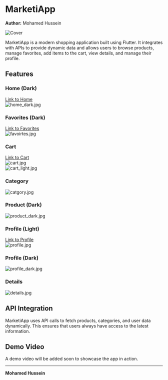 # MarketiApp

**Author:** Mohamed Hussein  

![Cover](https://github.com/Mohamed-Hessein/Marketiapp/blob/main/assets/Marktia.jpg)

MarketiApp is a modern shopping application built using Flutter. It integrates with APIs to provide dynamic data and allows users to browse products, manage favorites, add items to the cart, view details, and manage their profile.  

## Features

### Home (Dark)
[Link to Home](https://github.com/Mohamed-Hessein/Marketiapp/tree/main/app%2Flib%2FFeatures%2FHome)  
![home_dark.jpg](https://github.com/Mohamed-Hessein/Marketiapp/blob/main/assetsM/home_dark.jpg)

### Favorites (Dark)
[Link to Favorites](https://github.com/Mohamed-Hessein/Marketiapp/tree/main/app%2Flib%2FFeatures%2FFavorite)  
![favoirtes.jpg](https://github.com/Mohamed-Hessein/Marketiapp/blob/main/assetsM/favoirtes.jpg)

### Cart
[Link to Cart](https://github.com/Mohamed-Hessein/Marketiapp/tree/main/app%2Flib%2FFeatures%2FCart)  
![cart.jpg](https://github.com/Mohamed-Hessein/Marketiapp/blob/main/assetsM/cart.jpg)  
![cart_light.jpg](https://github.com/Mohamed-Hessein/Marketiapp/blob/main/assetsM/cart_light.jpg)

### Category
![catgory.jpg](https://github.com/Mohamed-Hessein/Marketiapp/blob/main/assetsM/catgory.jpg)

### Product (Dark)
![product_dark.jpg](https://github.com/Mohamed-Hessein/Marketiapp/blob/main/assetsM/product_dark.jpg)

### Profile (Light)
[Link to Profile](https://github.com/Mohamed-Hessein/Marketiapp/tree/main/app%2Flib%2FFeatures%2FProfile)  
![profile.jpg](https://github.com/Mohamed-Hessein/Marketiapp/blob/main/assetsM/profile.jpg)

### Profile (Dark)
![profile_dark.jpg](https://github.com/Mohamed-Hessein/Marketiapp/blob/main/assetsM/profile_dark.jpg)

### Details
![details.jpg](https://github.com/Mohamed-Hessein/Marketiapp/blob/main/assetsM/details.jpg)

## API Integration

MarketiApp uses API calls to fetch products, categories, and user data dynamically. This ensures that users always have access to the latest information.

## Demo Video

A demo video will be added soon to showcase the app in action.  

---

**Mohamed Hussein**
